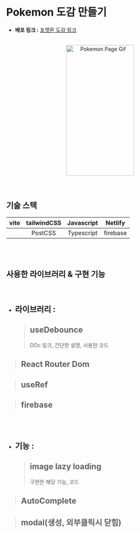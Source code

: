 <h1> Pokemon 도감 만들기 </h1>

- **배포 링크 :** [포켓몬 도감 링크](채워넣기)

<br>

<div  align="center">
  <img width="60%" height="350px" src="채워넣기" alt="Pokemon Page Gif">
</div>

<br>
<br>

## 기술 스택

| vite | tailwindCSS | Javascript | Netlify  |
| :--: | :---------: | :--------: | :------: |
|      |   PostCSS   | Typescript | firebase |

<br>
<br>

## 사용한 라이브러리 & 구현 기능

<br>

- ## 라이브러리 :
  > ## useDebounce
  >
  > DOc 링크, 간단한 설명, 사용한 코드

> ## React Router Dom

> ## useRef

> ## firebase

<br />
<br />

- ## 기능 :
  > ## image lazy loading
  >
  > 구현한 해당 기능, 코드

> ## AutoComplete

> ## modal(생성, 외부클릭시 닫힘)
